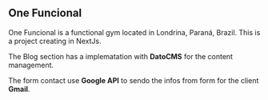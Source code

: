 ## One Funcional

One Funcional is a functional gym located in Londrina, Paraná, Brazil. This is a project creating in NextJs.

The Blog section has a implematation with **DatoCMS** for the content management.   

The form contact use **Google API** to sendo the infos from form for the client **Gmail**.  
